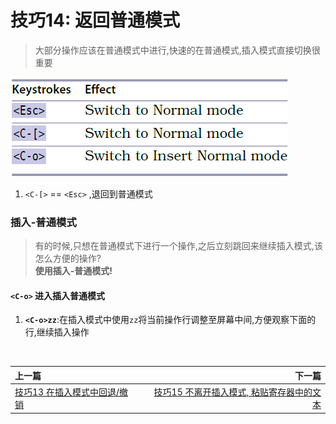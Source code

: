 # 技巧14: 返回普通模式

 > 大部分操作应该在普通模式中进行,快速的在普通模式,插入模式直接切换很重要

![tip14](../../images/tip14.png)  	

1. `<C-[>` == `<Esc>` ,退回到普通模式

### 插入-普通模式

> 有的时候,只想在普通模式下进行一个操作,之后立刻跳回来继续插入模式,该怎么方便的操作?<br>
> **使用插入-普通模式!**

#### `<C-o>` 进入插入普通模式

1. **`<C-o>zz`**:在插入模式中使用`zz`将当前操作行调整至屏幕中间,方便观察下面的行,继续插入操作

<br>  

|上一篇|下一篇|
|:---|---:|
|[技巧13 在插入模式中回退/撤销](tip13.md)|[技巧15 不离开插入模式, 粘贴寄存器中的文本](tip15.md)|
